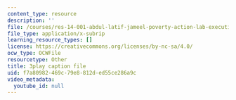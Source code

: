 ```yaml
---
content_type: resource
description: ''
file: /courses/res-14-001-abdul-latif-jameel-poverty-action-lab-executive-training-evaluating-social-programs-2009-spring-2009/f7a80982469c79e8812ded55ce286a9c_Z1iXHd349bo.srt
file_type: application/x-subrip
learning_resource_types: []
license: https://creativecommons.org/licenses/by-nc-sa/4.0/
ocw_type: OCWFile
resourcetype: Other
title: 3play caption file
uid: f7a80982-469c-79e8-812d-ed55ce286a9c
video_metadata:
  youtube_id: null
---
```

